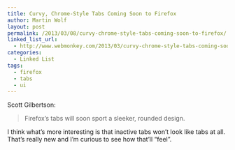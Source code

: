 ```yaml
---
title: Curvy, Chrome-Style Tabs Coming Soon to Firefox
author: Martin Wolf
layout: post
permalink: /2013/03/08/curvy-chrome-style-tabs-coming-soon-to-firefox/
linked_list_url:
  - http://www.webmonkey.com/2013/03/curvy-chrome-style-tabs-coming-soon-to-firefox/
categories:
  - Linked List
tags:
  - firefox
  - tabs
  - ui
---
```

<p class="linked-list-quote-author">
  Scott Gilbertson:
</p>

> Firefox’s tabs will soon sport a sleeker, rounded design.

I think what&#8217;s more interesting is that inactive tabs won&#8217;t look like tabs at all. That&#8217;s really new and I&#8217;m curious to see how that&#8217;ll &#8220;feel&#8221;.
